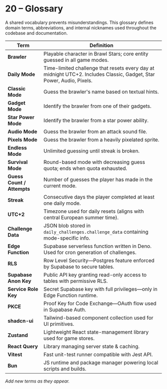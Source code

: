 # 20 – Glossary

A shared vocabulary prevents misunderstandings.  This glossary defines domain
terms, abbreviations, and internal nicknames used throughout the codebase and
documentation.

| Term | Definition |
| ---- | ---------- |
| **Brawler** | Playable character in Brawl Stars; core entity guessed in all game modes. |
| **Daily Mode** | Time-limited challenge that resets every day at midnight UTC+2. Includes Classic, Gadget, Star Power, Audio, Pixels. |
| **Classic Mode** | Guess the brawler's name based on textual hints. |
| **Gadget Mode** | Identify the brawler from one of their gadgets. |
| **Star Power Mode** | Identify the brawler from a star power ability. |
| **Audio Mode** | Guess the brawler from an attack sound file. |
| **Pixels Mode** | Guess the brawler from a heavily pixelated sprite. |
| **Endless Mode** | Unlimited guessing until streak is broken. |
| **Survival Mode** | Round-based mode with decreasing guess quota; ends when quota exhausted. |
| **Guess Count / Attempts** | Number of guesses the player has made in the current mode. |
| **Streak** | Consecutive days the player completed at least one daily mode. |
| **UTC+2** | Timezone used for daily resets (aligns with central European summer time). |
| **Challenge Data** | JSON blob stored in `daily_challenges.challenge_data` containing mode-specific info. |
| **Edge Function** | Supabase serverless function written in Deno. Used for cron generation of challenges. |
| **RLS** | Row Level Security—Postgres feature enforced by Supabase to secure tables. |
| **Supabase Anon Key** | Public API key granting read-only access to tables with permissive RLS. |
| **Service Role Key** | Secret Supabase key with full privileges—only in Edge Function runtime. |
| **PKCE** | Proof Key for Code Exchange—OAuth flow used in Supabase Auth. |
| **shadcn-ui** | Tailwind-based component collection used for UI primitives. |
| **Zustand** | Lightweight React state-management library used for game stores. |
| **React Query** | Library managing server state & caching. |
| **Vitest** | Fast unit-test runner compatible with Jest API. |
| **Bun** | JS runtime and package manager powering local scripts and builds. |

_Add new terms as they appear._ 
